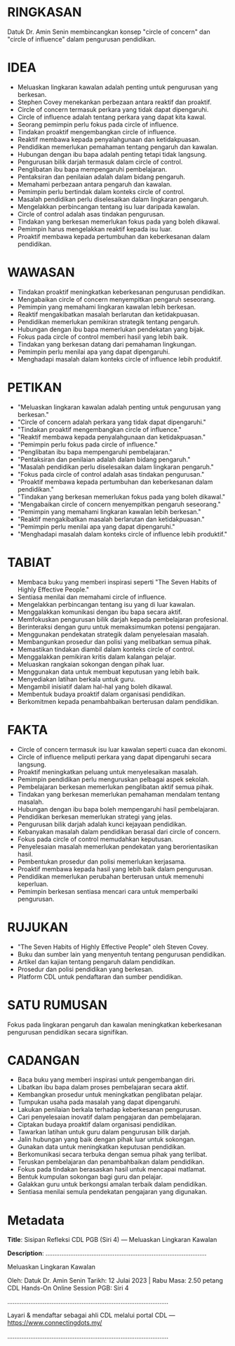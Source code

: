 # RINGKASAN
Datuk Dr. Amin Senin membincangkan konsep "circle of concern" dan "circle of influence" dalam pengurusan pendidikan.

# IDEA
- Meluaskan lingkaran kawalan adalah penting untuk pengurusan yang berkesan.
- Stephen Covey menekankan perbezaan antara reaktif dan proaktif.
- Circle of concern termasuk perkara yang tidak dapat dipengaruhi.
- Circle of influence adalah tentang perkara yang dapat kita kawal.
- Seorang pemimpin perlu fokus pada circle of influence.
- Tindakan proaktif mengembangkan circle of influence.
- Reaktif membawa kepada penyalahgunaan dan ketidakpuasan.
- Pendidikan memerlukan pemahaman tentang pengaruh dan kawalan.
- Hubungan dengan ibu bapa adalah penting tetapi tidak langsung.
- Pengurusan bilik darjah termasuk dalam circle of control.
- Penglibatan ibu bapa mempengaruhi pembelajaran.
- Pentaksiran dan penilaian adalah dalam bidang pengaruh.
- Memahami perbezaan antara pengaruh dan kawalan.
- Pemimpin perlu bertindak dalam konteks circle of control.
- Masalah pendidikan perlu diselesaikan dalam lingkaran pengaruh.
- Mengelakkan perbincangan tentang isu luar daripada kawalan.
- Circle of control adalah asas tindakan pengurusan.
- Tindakan yang berkesan memerlukan fokus pada yang boleh dikawal.
- Pemimpin harus mengelakkan reaktif kepada isu luar.
- Proaktif membawa kepada pertumbuhan dan keberkesanan dalam pendidikan.

# WAWASAN
- Tindakan proaktif meningkatkan keberkesanan pengurusan pendidikan.
- Mengabaikan circle of concern menyempitkan pengaruh seseorang.
- Pemimpin yang memahami lingkaran kawalan lebih berkesan.
- Reaktif mengakibatkan masalah berlarutan dan ketidakpuasan.
- Pendidikan memerlukan pemikiran strategik tentang pengaruh.
- Hubungan dengan ibu bapa memerlukan pendekatan yang bijak.
- Fokus pada circle of control memberi hasil yang lebih baik.
- Tindakan yang berkesan datang dari pemahaman lingkungan.
- Pemimpin perlu menilai apa yang dapat dipengaruhi.
- Menghadapi masalah dalam konteks circle of influence lebih produktif.

# PETIKAN
- "Meluaskan lingkaran kawalan adalah penting untuk pengurusan yang berkesan."
- "Circle of concern adalah perkara yang tidak dapat dipengaruhi."
- "Tindakan proaktif mengembangkan circle of influence."
- "Reaktif membawa kepada penyalahgunaan dan ketidakpuasan."
- "Pemimpin perlu fokus pada circle of influence."
- "Penglibatan ibu bapa mempengaruhi pembelajaran."
- "Pentaksiran dan penilaian adalah dalam bidang pengaruh."
- "Masalah pendidikan perlu diselesaikan dalam lingkaran pengaruh."
- "Fokus pada circle of control adalah asas tindakan pengurusan."
- "Proaktif membawa kepada pertumbuhan dan keberkesanan dalam pendidikan."
- "Tindakan yang berkesan memerlukan fokus pada yang boleh dikawal."
- "Mengabaikan circle of concern menyempitkan pengaruh seseorang."
- "Pemimpin yang memahami lingkaran kawalan lebih berkesan."
- "Reaktif mengakibatkan masalah berlarutan dan ketidakpuasan."
- "Pemimpin perlu menilai apa yang dapat dipengaruhi."
- "Menghadapi masalah dalam konteks circle of influence lebih produktif."

# TABIAT
- Membaca buku yang memberi inspirasi seperti "The Seven Habits of Highly Effective People."
- Sentiasa menilai dan memahami circle of influence.
- Mengelakkan perbincangan tentang isu yang di luar kawalan.
- Menggalakkan komunikasi dengan ibu bapa secara aktif.
- Memfokuskan pengurusan bilik darjah kepada pembelajaran profesional.
- Berinteraksi dengan guru untuk memaksimumkan potensi pengajaran.
- Menggunakan pendekatan strategik dalam penyelesaian masalah.
- Membangunkan prosedur dan polisi yang melibatkan semua pihak.
- Memastikan tindakan diambil dalam konteks circle of control.
- Menggalakkan pemikiran kritis dalam kalangan pelajar.
- Meluaskan rangkaian sokongan dengan pihak luar.
- Menggunakan data untuk membuat keputusan yang lebih baik.
- Menyediakan latihan berkala untuk guru.
- Mengambil inisiatif dalam hal-hal yang boleh dikawal.
- Membentuk budaya proaktif dalam organisasi pendidikan.
- Berkomitmen kepada penambahbaikan berterusan dalam pendidikan.

# FAKTA
- Circle of concern termasuk isu luar kawalan seperti cuaca dan ekonomi.
- Circle of influence meliputi perkara yang dapat dipengaruhi secara langsung.
- Proaktif meningkatkan peluang untuk menyelesaikan masalah.
- Pemimpin pendidikan perlu menguruskan pelbagai aspek sekolah.
- Pembelajaran berkesan memerlukan penglibatan aktif semua pihak.
- Tindakan yang berkesan memerlukan pemahaman mendalam tentang masalah.
- Hubungan dengan ibu bapa boleh mempengaruhi hasil pembelajaran.
- Pendidikan berkesan memerlukan strategi yang jelas.
- Pengurusan bilik darjah adalah kunci kejayaan pendidikan.
- Kebanyakan masalah dalam pendidikan berasal dari circle of concern.
- Fokus pada circle of control memudahkan keputusan.
- Penyelesaian masalah memerlukan pendekatan yang berorientasikan hasil.
- Pembentukan prosedur dan polisi memerlukan kerjasama.
- Proaktif membawa kepada hasil yang lebih baik dalam pengurusan.
- Pendidikan memerlukan perubahan berterusan untuk memenuhi keperluan.
- Pemimpin berkesan sentiasa mencari cara untuk memperbaiki pengurusan.

# RUJUKAN
- "The Seven Habits of Highly Effective People" oleh Steven Covey.
- Buku dan sumber lain yang menyentuh tentang pengurusan pendidikan.
- Artikel dan kajian tentang pengaruh dalam pendidikan.
- Prosedur dan polisi pendidikan yang berkesan.
- Platform CDL untuk pendaftaran dan sumber pendidikan.

# SATU RUMUSAN
Fokus pada lingkaran pengaruh dan kawalan meningkatkan keberkesanan pengurusan pendidikan secara signifikan.

# CADANGAN
- Baca buku yang memberi inspirasi untuk pengembangan diri.
- Libatkan ibu bapa dalam proses pembelajaran secara aktif.
- Kembangkan prosedur untuk meningkatkan penglibatan pelajar.
- Tumpukan usaha pada masalah yang dapat dipengaruhi.
- Lakukan penilaian berkala terhadap keberkesanan pengurusan.
- Cari penyelesaian inovatif dalam pengajaran dan pembelajaran.
- Ciptakan budaya proaktif dalam organisasi pendidikan.
- Tawarkan latihan untuk guru dalam pengurusan bilik darjah.
- Jalin hubungan yang baik dengan pihak luar untuk sokongan.
- Gunakan data untuk meningkatkan keputusan pendidikan.
- Berkomunikasi secara terbuka dengan semua pihak yang terlibat.
- Teruskan pembelajaran dan penambahbaikan dalam pendidikan.
- Fokus pada tindakan berasaskan hasil untuk mencapai matlamat.
- Bentuk kumpulan sokongan bagi guru dan pelajar.
- Galakkan guru untuk berkongsi amalan terbaik dalam pendidikan.
- Sentiasa menilai semula pendekatan pengajaran yang digunakan.

# Metadata
**Title**: Sisipan Refleksi CDL PGB (Siri 4) — Meluaskan Lingkaran Kawalan

**Description**: ...........................................................................................

Meluaskan Lingkaran Kawalan

Oleh: Datuk Dr. Amin Senin
Tarikh: 12 Julai 2023   |   Rabu
Masa: 2.50 petang
CDL Hands-On Online Session PGB: Siri 4

...........................................................................................

Layari & mendaftar sebagai ahli CDL melalui portal CDL — https://www.connectingdots.my/

...........................................................................................